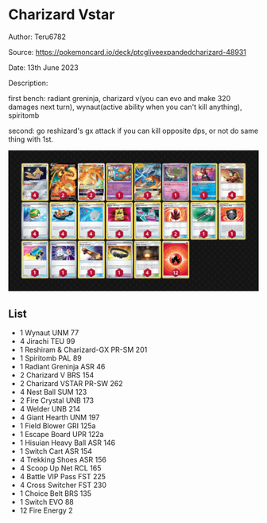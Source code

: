 # Charizard Vstar

Author: Teru6782

Source: <https://pokemoncard.io/deck/ptcgliveexpandedcharizard-48931>

Date: 13th June 2023

Description:

first bench: radiant greninja, charizard v(you can evo and make 320 damages next turn), wynaut(active ability when you can't kill anything), spiritomb

second: go reshizard's gx attack if you can kill opposite dps, or not do same thing with 1st.

![decklist](../../images/PAL/Charizard%20Vstar/1-%20Charizard%20Vstar.png)

## List

* 1 Wynaut UNM 77
* 4 Jirachi TEU 99
* 1 Reshiram & Charizard-GX PR-SM 201
* 1 Spiritomb PAL 89
* 1 Radiant Greninja ASR 46
* 2 Charizard V BRS 154
* 2 Charizard VSTAR PR-SW 262
* 4 Nest Ball SUM 123
* 2 Fire Crystal UNB 173
* 4 Welder UNB 214
* 4 Giant Hearth UNM 197
* 1 Field Blower GRI 125a
* 1 Escape Board UPR 122a
* 1 Hisuian Heavy Ball ASR 146
* 1 Switch Cart ASR 154
* 4 Trekking Shoes ASR 156
* 4 Scoop Up Net RCL 165
* 4 Battle VIP Pass FST 225
* 4 Cross Switcher FST 230
* 1 Choice Belt BRS 135
* 1 Switch EVO 88
* 12 Fire Energy 2
